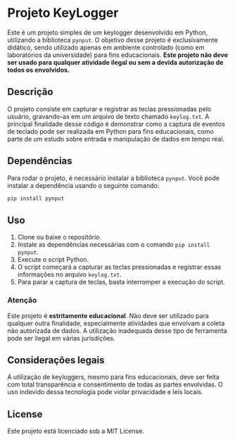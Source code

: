 # Projeto KeyLogger

Este é um projeto simples de um keylogger desenvolvido em Python, utilizando a biblioteca `pynput`. O objetivo desse projeto é exclusivamente didático, sendo utilizado apenas em ambiente controlado (como em laboratórios da universidade) para fins educacionais. **Este projeto não deve ser usado para qualquer atividade ilegal ou sem a devida autorização de todos os envolvidos.**

## Descrição

O projeto consiste em capturar e registrar as teclas pressionadas pelo usuário, gravando-as em um arquivo de texto chamado `keylog.txt`. A principal finalidade desse código é demonstrar como a captura de eventos de teclado pode ser realizada em Python para fins educacionais, como parte de um estudo sobre entrada e manipulação de dados em tempo real.

## Dependências

Para rodar o projeto, é necessário instalar a biblioteca `pynput`. Você pode instalar a dependência usando o seguinte comando:

```bash
pip install pynput
```

## Uso

1. Clone ou baixe o repositório.
2. Instale as dependências necessárias com o comando `pip install pynput`.
3. Execute o script Python.
4. O script começará a capturar as teclas pressionadas e registrar essas informações no arquivo `keylog.txt`.
5. Para parar a captura de teclas, basta interromper a execução do script.

### Atenção

Este projeto é **estritamente educacional**. Não deve ser utilizado para qualquer outra finalidade, especialmente atividades que envolvam a coleta não autorizada de dados. A utilização inadequada desse tipo de ferramenta pode ser ilegal em várias jurisdições.

## Considerações legais

A utilização de keyloggers, mesmo para fins educacionais, deve ser feita com total transparência e consentimento de todas as partes envolvidas. O uso indevido dessa tecnologia pode violar privacidade e leis locais.

## License

Este projeto está licenciado sob a MIT License.
